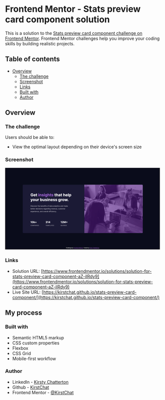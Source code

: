# Frontend Mentor - Stats preview card component solution

This is a solution to the [Stats preview card component challenge on Frontend Mentor](https://www.frontendmentor.io/challenges/stats-preview-card-component-8JqbgoU62). Frontend Mentor challenges help you improve your coding skills by building realistic projects.

## Table of contents

- [Overview](#overview)
  - [The challenge](#the-challenge)
  - [Screenshot](#screenshot)
  - [Links](#links)
  - [Built with](#built-with)
  - [Author](#author)

## Overview

### The challenge

Users should be able to:

- View the optimal layout depending on their device's screen size

### Screenshot

![Desktop Screenshot](./images/desktop-screenshot.png)

### Links

- Solution URL: [https://www.frontendmentor.io/solutions/solution-for-stats-preview-card-component-aZ-iIRdy9](https://www.frontendmentor.io/solutions/solution-for-stats-preview-card-component-aZ-iIRdy9)
- Live Site URL: [https://kirstchat.github.io/stats-preview-card-component/](https://kirstchat.github.io/stats-preview-card-component/)

## My process

### Built with

- Semantic HTML5 markup
- CSS custom properties
- Flexbox
- CSS Grid
- Mobile-first workflow

### Author

- LinkedIn - [Kirsty Chatterton](https://www.linkedin.com/in/kirsty-c-154781a4/)
- Github - [KirstChat](https://github.com/KirstChat)
- Frontend Mentor - [@KirstChat](https://www.frontendmentor.io/profile/KirstChat)
